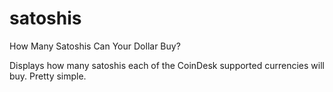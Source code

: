 satoshis
========

How Many Satoshis Can Your Dollar Buy?

Displays how many satoshis each of the CoinDesk supported currencies
will buy. Pretty simple.
